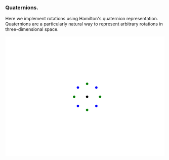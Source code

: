 ### Quaternions.

Here we implement rotations using Hamilton's quaternion representation.
Quaternions are a particularly natural way to represent arbitrary rotations
in three-dimensional space.

![Quaternions](./images/quaternions.png)
